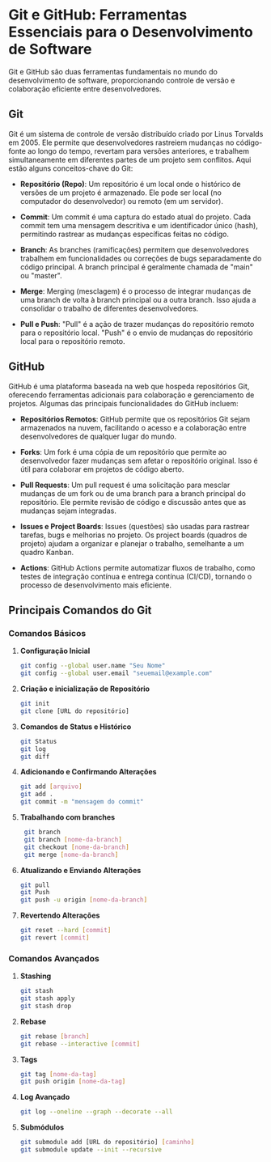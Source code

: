 # Git e GitHub: Ferramentas Essenciais para o Desenvolvimento de Software

Git e GitHub são duas ferramentas fundamentais no mundo do desenvolvimento de software, proporcionando controle de versão e colaboração eficiente entre desenvolvedores.

## Git

Git é um sistema de controle de versão distribuído criado por Linus Torvalds em 2005. Ele permite que desenvolvedores rastreiem mudanças no código-fonte ao longo do tempo, revertam para versões anteriores, e trabalhem simultaneamente em diferentes partes de um projeto sem conflitos. Aqui estão alguns conceitos-chave do Git:

- **Repositório (Repo)**: Um repositório é um local onde o histórico de versões de um projeto é armazenado. Ele pode ser local (no computador do desenvolvedor) ou remoto (em um servidor).

- **Commit**: Um commit é uma captura do estado atual do projeto. Cada commit tem uma mensagem descritiva e um identificador único (hash), permitindo rastrear as mudanças específicas feitas no código.

- **Branch**: As branches (ramificações) permitem que desenvolvedores trabalhem em funcionalidades ou correções de bugs separadamente do código principal. A branch principal é geralmente chamada de "main" ou "master".

- **Merge**: Merging (mesclagem) é o processo de integrar mudanças de uma branch de volta à branch principal ou a outra branch. Isso ajuda a consolidar o trabalho de diferentes desenvolvedores.

- **Pull e Push**: "Pull" é a ação de trazer mudanças do repositório remoto para o repositório local. "Push" é o envio de mudanças do repositório local para o repositório remoto.

## GitHub

GitHub é uma plataforma baseada na web que hospeda repositórios Git, oferecendo ferramentas adicionais para colaboração e gerenciamento de projetos. Algumas das principais funcionalidades do GitHub incluem:

- **Repositórios Remotos**: GitHub permite que os repositórios Git sejam armazenados na nuvem, facilitando o acesso e a colaboração entre desenvolvedores de qualquer lugar do mundo.

- **Forks**: Um fork é uma cópia de um repositório que permite ao desenvolvedor fazer mudanças sem afetar o repositório original. Isso é útil para colaborar em projetos de código aberto.

- **Pull Requests**: Um pull request é uma solicitação para mesclar mudanças de um fork ou de uma branch para a branch principal do repositório. Ele permite revisão de código e discussão antes que as mudanças sejam integradas.

- **Issues e Project Boards**: Issues (questões) são usadas para rastrear tarefas, bugs e melhorias no projeto. Os project boards (quadros de projeto) ajudam a organizar e planejar o trabalho, semelhante a um quadro Kanban.

- **Actions**: GitHub Actions permite automatizar fluxos de trabalho, como testes de integração contínua e entrega contínua (CI/CD), tornando o processo de desenvolvimento mais eficiente.

## Principais Comandos do Git

### Comandos Básicos

1. **Configuração Inicial**
   ```sh
   git config --global user.name "Seu Nome"
   git config --global user.email "seuemail@example.com"

2. **Criação e inicialização de Repositório**
   ```sh
   git init
   git clone [URL do repositório]

3. **Comandos de Status e Histórico**
   ```sh 
   git Status
   git log
   git diff

4. **Adicionando e Confirmando Alterações**
   ```sh
   git add [arquivo]
   git add .
   git commit -m "mensagem do commit"

5. **Trabalhando com branches**
   ```sh
    git branch
    git branch [nome-da-branch]
    git checkout [nome-da-branch]
    git merge [nome-da-branch]

6. **Atualizando e Enviando Alterações**
   ```sh
   git pull
   git Push
   git push -u origin [nome-da-branch] 

7. **Revertendo Alterações**
   ```sh
   git reset --hard [commit]
   git revert [commit]

### Comandos Avançados 

1. **Stashing**
   ```sh
   git stash
   git stash apply
   git stash drop

2. **Rebase**  
   ```sh
   git rebase [branch]
   git rebase --interactive [commit]

3. **Tags**
   ```sh
   git tag [nome-da-tag]
   git push origin [nome-da-tag]

4. **Log Avançado**
     ```sh
     git log --oneline --graph --decorate --all
5. **Submódulos**
   ```sh
   git submodule add [URL do repositório] [caminho]
   git submodule update --init --recursive
   
   ```
